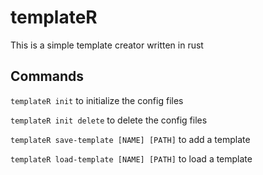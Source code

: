 # templateR
This is a simple template creator written in rust

## Commands

`templateR init` to initialize the config files

`templateR init delete` to delete the config files

`templateR save-template [NAME] [PATH]` to add a template

`templateR load-template [NAME] [PATH]` to load a template
